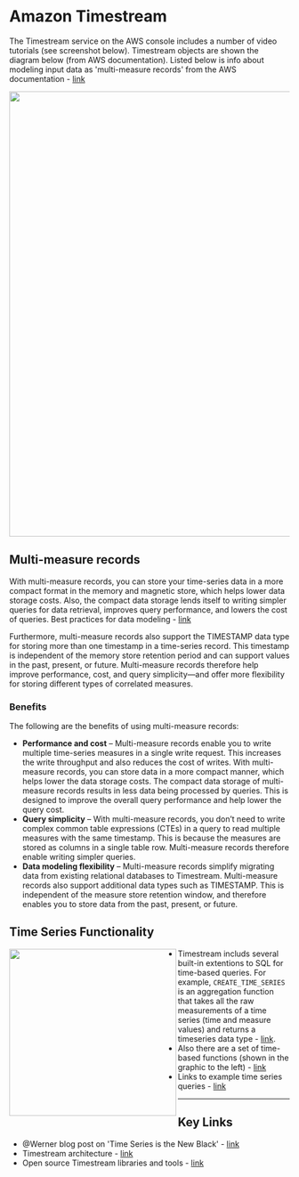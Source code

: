 # Amazon Timestream

The Timestream service on the AWS console includes a number of video tutorials (see screenshot below). Timestream objects are shown the diagram below (from AWS documentation).  Listed below is info about modeling input data as 'multi-measure records' from the AWS documentation - [link](https://docs.aws.amazon.com/timestream/latest/developerguide/writes.html)

<img src="https://github.com/lynnlangit/Hello-AWS-Data-Services/blob/master/images/timestream-objects.png" width=800>

## Multi-measure records
With multi-measure records, you can store your time-series data in a more compact format in the memory and magnetic store, which helps lower data storage costs. Also, the compact data storage lends itself to writing simpler queries for data retrieval, improves query performance, and lowers the cost of queries. Best practices for data modeling - [link](https://docs.aws.amazon.com/timestream/latest/developerguide/data-modeling.html)

Furthermore, multi-measure records also support the TIMESTAMP data type for storing more than one timestamp in a time-series record. This timestamp is independent of the memory store retention period and can support values in the past, present, or future. Multi-measure records therefore help improve performance, cost, and query simplicity—and offer more flexibility for storing different types of correlated measures.

### Benefits

The following are the benefits of using multi-measure records:

- **Performance and cost** – Multi-measure records enable you to write multiple time-series measures in a single write request. This increases the write throughput and also reduces the cost of writes. With multi-measure records, you can store data in a more compact manner, which helps lower the data storage costs. The compact data storage of multi-measure records results in less data being processed by queries. This is designed to improve the overall query performance and help lower the query cost.
- **Query simplicity** – With multi-measure records, you don’t need to write complex common table expressions (CTEs) in a query to read multiple measures with the same timestamp. This is because the measures are stored as columns in a single table row. Multi-measure records therefore enable writing simpler queries.
- **Data modeling flexibility** – Multi-measure records simplify migrating data from existing relational databases to Timestream. Multi-measure records also support additional data types such as TIMESTAMP. This is independent of the measure store retention window, and therefore enables you to store data from the past, present, or future.

## Time Series Functionality

<img src="https://github.com/lynnlangit/Hello-AWS-Data-Services/blob/master/images/functions.png" width=300 align=left>

- Timestream includs several built-in extentions to SQL for time-based queries.  For example, `CREATE_TIME_SERIES` is an aggregation function that takes all the raw measurements of a time series (time and measure values) and returns a timeseries data type - [link](https://docs.aws.amazon.com/timestream/latest/developerguide/timeseries-specific-constructs.views.html).
- Also there are a set of time-based functions (shown in the graphic to the left) - [link](https://docs.aws.amazon.com/timestream/latest/developerguide/timeseries-specific-constructs.functions.html)
- Links to example time series queries - [link](https://docs.aws.amazon.com/timestream/latest/developerguide/sample-queries.devops-scenarios.html)

---

## Key Links

- @Werner blog post on 'Time Series is the New Black' - [link]( https://www.allthingsdistributed.com/2021/06/amazon-timestream-time-series-is-the-new-black.html)
- Timestream architecture - [link](https://docs.aws.amazon.com/timestream/latest/developerguide/architecture.html)
- Open source Timestream libraries and tools - [link](https://github.com/awslabs/amazon-timestream-tools)



